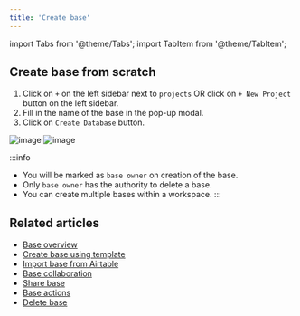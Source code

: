 ```yaml
---
title: 'Create base'
---
```

import Tabs from '@theme/Tabs';
import TabItem from '@theme/TabItem';

## Create base from scratch
1. Click on `+` on the left sidebar next to `projects` OR click on `+ New Project` button on the left sidebar.
2. Fill in the name of the base in the pop-up modal.
3. Click on `Create Database` button.


![image](/img/v2/create-base.png)
![image](/img/v2/create-base-2.png)

:::info
- You will be marked as `base owner` on creation of the base.
- Only `base owner` has the authority to delete a base.
- You can create multiple bases within a workspace.
:::
## Related articles
- [Base overview](/bases/base-overview)
- [Create base using template](/bases/create-base-using-template)
- [Import base from Airtable](/bases/import-base-from-airtable)
- [Base collaboration](/bases/base-collaboration)
- [Share base](/bases/share-base)
- [Base actions](/bases/actions-on-base)
- [Delete base](/bases/delete-base)